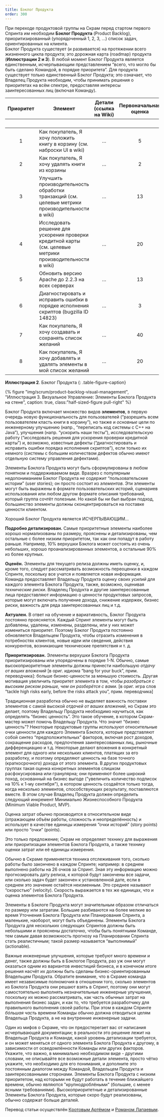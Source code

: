 ```yaml
---
title: Бэклог Продукта
order: 300
---
```


При переходе продуктовой группы на Скрам перед стартом первого Спринта им необходим **Бэклог Продукта** (Product Backlog), приоритизированный (упорядоченный 1, 2, 3, ...) список задач, ориентированных на клиента.  
Бэклог Продукта существует (и развивается) на протяжении всего жизненного цикла продукта; это дорожная карта (roadmap) продукта (**Иллюстрации 2 и 3**). В любой момент Бэклог Продукта является единственным, исчерпывающим представлением “всего, что могло бы быть сделано Командой, в порядке приоритета”. Для продукта существует только единственный Бэклог Продукта; это означает, что Владелец Продукта необходим, чтобы принимать решения о приоритетах на всём спектре, предоставляя интересы заинтересованных лиц (включая Команду).

<table class="grid_table_with_header">
  <thead>
    <tr>
      <th style="text-align: center">Приоритет</th>
      <th style="text-align: center">Элемент</th>
      <th style="text-align: center">Детали (ссылка на Wiki)</th>
      <th style="text-align: center">Первоначальная оценка</th>
      <th colspan="6" style="text-align: center">Обновлённая Оценка в Спринте</th>
    </tr>
    <tr>
      <th></th><th></th><th></th><th></th>
      <th style="text-align: center">1</th>
      <th style="text-align: center">2</th>
      <th style="text-align: center">3</th>
      <th style="text-align: center">4</th>
      <th style="text-align: center">5</th>
      <th style="text-align: center">6</th>
    </tr>
  </thead>
  <tbody>
    <tr>
      <td style="text-align: center">1</td>
      <td>Как покупатель, Я хочу положить книгу в корзину (см. наброски UI в wiki)</td>
      <td style="text-align: center">…</td>
      <td style="text-align: center">5</td>
      <td></td><td></td><td></td><td></td><td></td><td></td>
    </tr>
    <tr>
      <td style="text-align: center">2</td>
      <td>Как покупатель, Я хочу удалять книги из корзины</td>
      <td style="text-align: center">…</td>
      <td style="text-align: center">2</td>
      <td></td><td></td><td></td><td></td><td></td><td></td>
    </tr>
    <tr>
      <td style="text-align: center">3</td>
      <td>Улучшить производительность обработки транзакций (см. целевые метрики производительности в wiki)</td>
      <td style="text-align: center">…</td>
      <td style="text-align: center">13</td>
      <td></td><td></td><td></td><td></td><td></td><td></td>
    </tr>
    <tr>
      <td style="text-align: center">4</td>
      <td>Исследовать решение для ускорения проверки кредитной карты (см. целевые метрики производительности в wiki)</td>
      <td style="text-align: center">…</td>
      <td style="text-align: center">20</td>
      <td></td><td></td><td></td><td></td><td></td><td></td>
    </tr>
    <tr>
      <td style="text-align: center">5</td>
      <td>Обновить версию Apache до 2.2.3 на всех серверах</td>
      <td style="text-align: center">…</td>
      <td style="text-align: center">13</td>
      <td></td><td></td><td></td><td></td><td></td><td></td>
    </tr>
    <tr>
      <td style="text-align: center">6</td>
      <td>Диагностировать и исправить ошибки в порядке исполнения скриптов (bugzilla ID 14823)</td>
      <td style="text-align: center">…</td>
      <td style="text-align: center">3</td>
      <td></td><td></td><td></td><td></td><td></td><td></td>
    </tr>
    <tr>
      <td style="text-align: center">7</td>
      <td>Как покупатель, Я хочу создавать и сохранять список желаний</td>
      <td style="text-align: center">…</td>
      <td style="text-align: center">40</td>
      <td></td><td></td><td></td><td></td><td></td><td></td>
    </tr>
    <tr>
      <td style="text-align: center">8</td>
      <td>Как покупатель, Я хочу добавлять и удалять элементы в мой список желаний</td>
      <td style="text-align: center">…</td>
      <td style="text-align: center">20</td>
      <td></td><td></td><td></td><td></td><td></td><td></td>
    </tr>
  </tbody>
</table>

**Иллюстрация 2**. Бэклог Продукта
{: .table-figure-caption}

<div>
  {% figure "img/scrum/product-backlog-visual-management", "Иллюстрация 3. Визуальное Управление: Элементы Бэклога Продукта на стене", caption: true,  class:"half-sized-figure pull-right" %}
</div>

Бэклог Продукта включает множество видов **элементов**, в первую очередь новую функциональность для пользователей (“разрешить всем пользователем класть книги в корзину”), но также и *основные* цели по инженерному улучшению (напр., “переписать код системы с C++ на Java”), улучшения (напр. “ускорить наши тесты”), исследовательскую работу (“исследовать решения для ускорения проверки кредитной карты”) и, возможно, известные дефекты (“диагностировать и исправить ошибки порядка исполнения скриптов”), если только их немного (системы с большим количеством дефектов обычно имеют отдельную систему управления дефектами).

Элементы Бэклога Продукта могут быть сформулированы в любом понятном и поддерживаемом виде. Вразрез с популярным недопониманием Бэклог Продукта *не* содержит “пользовательские истории” (user stories); он просто состоит из *элементов*. Эти элементы могут быть выражены в формате пользовательских историй, сценариев использования или любом другом формате описания требований, который группа сочтёт полезным. Но какой бы ни был выбран подход, большинство элементы должны сконцентрироваться на поставке ценности клиентом.

Хороший Бэклог Продукта является ИСЧЕРПЫВАЮЩИМ...

**Подробно детализирован.** Самые приоритетные элементы наиболее хорошо нормализованы по размеру, прояснены и детализированы, чем остальные с более низким приоритетом, так как они попадут в работу раньше. Например, 10% верхушки Бэклога может состоять из очень небольших, хорошо проанализированных элементов, а остальные 90% из более крупных.

**Оценён.** Элементы для текущего релиза должны иметь оценку, и, кроме того, следует рассматривать возможность переоценки в каждом Спринте, поскольку все учатся и появляется новая информация. Команда предоставляет Владельцу Продукта оценку своих *усилий* для каждого элемента Бэклога Продукта, также, возможно, оценивая *технические риски*. Владелец Продукта и другие заинтересованные лица предоставляют информацию о ценности продуктовых запросов, которые могут включать получение дохода, снижение издержек, бизнес риски, важность для ряда заинтересованных лиц и т.д.

**Актуален.** В ответ на обучение и вариативность, Бэклог Продукта постоянно проясняется. Каждый Спринт элементы могут быть добавлены, удалены, изменены, разделены, или у них может измениться приоритет. Поэтому Бэклог Продукта постоянно обновляется Владельцем Продукта, чтобы отразить изменения в потребностях клиентов, новые идеи или сведения, действия конкурентов, возникающие технические препятствия и т. д.
  
**Приоритизирован.** Элементы верхушки Бэклога Продукта приоритизированы или упорядочены в порядке 1-N. Обычно, самые высокоприоритетные элементы должны принести наибольшую *отдачу от ваших вложений* [в ориг. идиома “bang for your buck”, прим. переводчика]: больше бизнес-ценности за меньшую стоимость. Другая мотивация увеличить приоритет элемента в том, чтобы *разобраться с высоким риском раньше, чем он разберётся с вами.* [в ориг. игра слов “tackle high risks early, before the risks attack you”, прим. переводчика]

Традиционная разработка обычно не выделяет важность поставки элементов с самой высокой *отдачей от ваших вложений*, но Скрам это делает, поэтому Владельцу Продукта необходимо научиться, как определять “бизнес ценность”. Это такое обучение, в котором Скрам-мастер может помочь Владельцу Продукта. Что значит “бизнес ценность”? Некоторые продуктовые группы используют относительные очки ценности для каждого Элемента Бэклога, которые представляют собой синтез “предположительных” факторов, включая рост доходов, сокращение расходов, предпочтения заинтересованных лиц, рыночные дифференциацию и т.д. Некоторые делают вложения в конкретный элемент для одного или нескольких клиентов, платящих за его разработку, и поэтому определяют ценность на базе точного (краткосрочного) дохода от этого элемента. В других продуктовых группах такая оценка конкретных элементов слишком расфокусирована или гранулярна; они применяют более широкий поход, основанный на бизнес выгоде ("увеличить количество подписок на 10% к 1-му сентября"), в котором ценность создаётся только тогда, когда несколько элементов, способствующих результату, поставляются вместе. В этом случае Владелец Продукта должен определить следующий инкремент Минимально Жизнеспособного Продукта (Minimum Viable Product, MVP).

Оценка затрат обычно производится в относительном виде (отражающем объём работы, сложность и неопределённость) и использует в качестве единицы измерения “очки историй” (story points) или просто “очки” (points).

Это только предложение; Скрам не определяет технику для выражения или приоритизации элементов Бэклога Продукта, а также технику оценки затрат или её единицы измерения.

Обычно в Скраме применяется техника отслеживания того, сколько работы было закончено в каждом Спринте; например: в среднем выполнено работы на 26 очков за Спринт. Зная эту информацию можно прогнозировать дату релиза, к которой будут закончены все задачи, или сколько задач будет закончен к установленной дате, если в среднем это значение остаётся неизменным. Это среднее называют “скоростью” (velocity). Скорость выражается в тех же единицах, что и оценка элементов Бэклога Продукта.

Элементы в Бэклоге Продукта могут значительным образом отличаться по размеру или затратам. Большие разбиваются на более мелкие во время Уточнения Бэклога Продукта или Планирования Спринта, а маленькие, наоборот, могут быть объединены. Элементы Бэклога Продукта для нескольких следующих Спринтов должны быть небольшими и прояснены достаточно, чтобы быть понятными Команде, тем самым давая возможность прогнозу на Планировании Спринта стать реалистичным; такой размер называется “выполнимый” (actionable).

Важные инженерные улучшения, которые требуют много времени и денег, также должны быть в Бэклогое Продукта, раз уж они могут оказаться одним из вариантов инвестиций бизнеса, и в конечном итоге решения насчёт их должны быть сделаны бизнес-ориентированным Владельцем Продукта. Обратите внимание, что в Скраме команда имеет независимые полномочия в отношении того, сколько элементов из Бэклога Продукта они решают взять в Спринт, поэтому они могут самостоятельно выполнять незначительные инженерные улучшения, поскольку их можно рассматривать, как часть обычных затрат на выполнения бизнес задач, и как то, что требуется разработчику для правильного выполнения своей работы. При этом в каждом Спринте *бóльшая часть* времени Команды обычно должна отводиться целям Владельца Продукта, а не на внутренние инженерные задачи.

Один из мифов о Скраме, что он предостерегает вас от написания исчерпывающей документации; в реальности это решение лежит на Владельце Продукта и Команде, какой уровень детализации требуется, и он может меняться от одного элемента Бэклога Продукта к другому, в зависимости от осведомлённости Команды или других факторов. Укажите, что важно, в минимально необходимом виде - другими словами, не описывайте все возможные детали элемента, просто чётко укажите, что необходимо для его понимания, и дополните это постоянным диалогом между Командой, Владельцем Продукта и заинтересованными сторонами. Элементы Бэклога Продукта с низким приоритетом, над которыми не будут работать в течение ближайшего времени, обычно являются "крупнодроблёными" (большие, с менее ясными требованиями). Высокоприоритетные и детализированные Элементы Бэклога Продукта, которые скоро будут реализованы, обычно содержат больше деталей.

Перевод статьи осуществлён [Кротовым Артёмом](https://www.facebook.com/artem.v.krotov) и [Романом Лапаевым](https://www.linkedin.com/in/romanlapaev).
